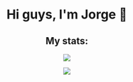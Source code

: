 <center><h1> Hi guys, I'm Jorge 👋</h1></center>

<center><h2> My stats: </h2></center>

<p align="center">
  <img src="https://github-readme-stats.vercel.app/api/top-langs/?username=anuraghazra&layout=compact"></img>
</p>

<p align="center">
  <img src="https://github-readme-stats.vercel.app/api?username=MoreiraJorge&count_private=true"></img>
</p>

<!--
**MoreiraJorge/MoreiraJorge** is a ✨ _special_ ✨ repository because its `README.md` (this file) appears on your GitHub profile.

Here are some ideas to get you started:

- 🔭 I’m currently working on ...
- 🌱 I’m currently learning ...
- 👯 I’m looking to collaborate on ...
- 🤔 I’m looking for help with ...
- 💬 Ask me about ...
- 📫 How to reach me: ...
- 😄 Pronouns: ...
- ⚡ Fun fact: ...
  -->
